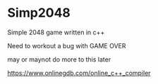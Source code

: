 # Simp2048
Simple 2048 game written in c++

Need to workout a bug with GAME OVER

may or maynot do more to this later

https://www.onlinegdb.com/online_c++_compiler
